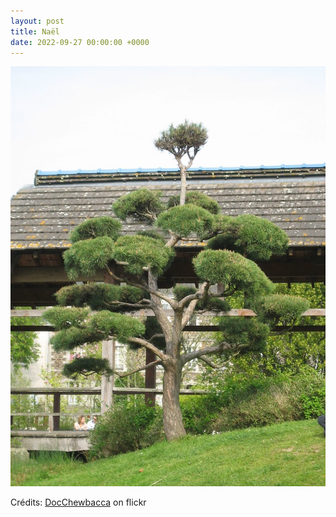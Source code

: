 ```yaml
---
layout: post
title: Naël
date: 2022-09-27 00:00:00 +0000
---
```


![Naël](/images/2022-09-27.jpg)

Crédits: [DocChewbacca](https://www.flickr.com/people/st3f4n/) on flickr
